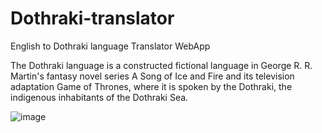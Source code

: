 # Dothraki-translator
English to Dothraki language Translator WebApp

The Dothraki language is a constructed fictional language in George R. R. Martin's fantasy novel series A Song of Ice and Fire and its television adaptation Game of Thrones, where it is spoken by the Dothraki, the indigenous inhabitants of the Dothraki Sea.

![image](https://user-images.githubusercontent.com/70835087/134429221-b9d7e300-a706-4fe1-ac65-8b141a08ed22.png)
